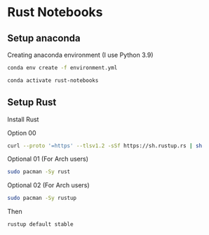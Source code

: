 # Rust Notebooks

## Setup anaconda

Creating anaconda environment (I use Python 3.9)

```bash
conda env create -f environment.yml

conda activate rust-notebooks
```

## Setup Rust

Install Rust

Option 00

```bash
curl --proto '=https' --tlsv1.2 -sSf https://sh.rustup.rs | sh
```

Optional 01 (For Arch users)

```bash
sudo pacman -Sy rust
```

Optional 02 (For Arch users)

```bash
sudo pacman -Sy rustup
```

Then

```bash
rustup default stable
```